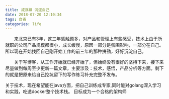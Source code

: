 ```yaml
---
title: 戒浮躁 沉淀自己
date: 2018-07-20 12:10:34
tags: 自省
categories: life
---
```


&emsp;&emsp;来北京已有3年，这三年感触颇多，对产品和管理上有些感受，技术上由于所就职的公司产品规模都很小，成长缓慢，原因一部分是氛围影响，一部分在自己。所以现在开始找回自己刚开始工作的前三年的那种拼劲，好好沉淀自己。

&emsp;&emsp;关于写博客，从工作开始就已经开始了，但始终没有很好的坚持下来，接下来尽量做到每周至少更新一篇文章，主要涉及：技术，感悟，产品分析等方面。剩下的就是把原来给自己挖坑留下的写作练习补充完整不发布。

  关于技术，现在希望能在java方面，把自己训练成专家,同时能对golang深入学习和实践，吃透docker整个技术栈。 目标成为一个合格的架构师
